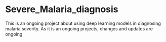 # Severe_Malaria_diagnosis
This is an ongoing project about using deep learning models in diagnosing malaria severity.
As it is an ongoing projects, changes and updates are ongoing
